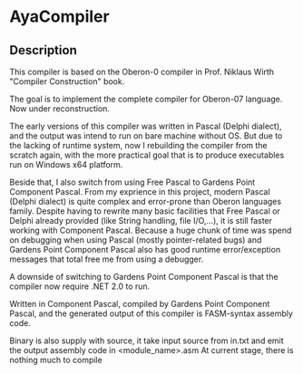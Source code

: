 # AyaCompiler

## Description

This compiler is based on the Oberon-0 compiler in Prof. Niklaus Wirth "Compiler Construction" book.

The goal is to implement the complete compiler for Oberon-07 language. Now under reconstruction.

The early versions of this compiler was written in Pascal (Delphi dialect), and the output was intend to run on bare machine without OS. But due to the lacking of runtime system, now I rebuilding the compiler from the scratch again, with the more practical goal that is to produce executables run on Windows x64 platform.

Beside that, I also switch from using Free Pascal to Gardens Point Component Pascal. From my exprience in this project, modern Pascal (Delphi dialect) is quite complex and error-prone than Oberon languages family. Despite having to rewrite many basic facilities that Free Pascal or Delphi already provided (like String handling, file I/O,...), it is still faster working with Component Pascal. Because a huge chunk of time was spend on debugging when using Pascal (mostly pointer-related bugs) and Gardens Point Component Pascal also has good runtime error/exception messages that total free me from using a debugger.

A downside of switching to Gardens Point Component Pascal is that the compiler now require .NET 2.0 to run.

Written in Component Pascal, compiled by Gardens Point Component Pascal, and the generated output of this compiler is FASM-syntax assembly code.

Binary is also supply with source, it take input source from in.txt and emit the output assembly code in <module_name>.asm  At current stage, there is nothing much to compile


